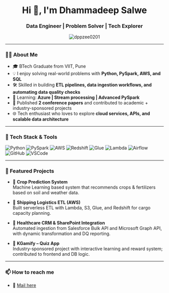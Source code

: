 <h1 align="center">Hi 👋, I'm Dhammadeep Salwe</h1>
<h3 align="center">Data Engineer | Problem Solver | Tech Explorer</h3>

<p align="center">
  <img src="https://komarev.com/ghpvc/?username=dppzee0201&label=Profile%20views&color=0e75b6&style=flat" alt="dppzee0201" />
</p>

---

### 👨‍💻 About Me
- 🎓 BTech Graduate from VIIT, Pune   
- 💡 I enjoy solving real-world problems with **Python, PySpark, AWS, and SQL**  
- 🛠️ Skilled in building **ETL pipelines, data ingestion workflows, and automating data quality checks**  
- 🌱 Learning: **Azure | Stream processing | Advanced PySpark**  
- 📄 Published **2 conference papers** and contributed to academic + industry-sponsored projects  
- 🌐 Tech enthusiast who loves to explore **cloud services, APIs, and scalable data architecture**

---

### 🧰 Tech Stack & Tools
![Python](https://img.shields.io/badge/-Python-3776AB?style=flat&logo=python&logoColor=white)
![PySpark](https://img.shields.io/badge/-PySpark-E34A86?style=flat&logo=apachespark&logoColor=white)
![AWS](https://img.shields.io/badge/-AWS-232F3E?style=flat&logo=amazonaws&logoColor=white)
![Redshift](https://img.shields.io/badge/-Redshift-8C4FFF?style=flat&logo=amazon-redshift&logoColor=white)
![Glue](https://img.shields.io/badge/-Glue-FF9900?style=flat&logo=amazonaws&logoColor=white)
![Lambda](https://img.shields.io/badge/-Lambda-FF9900?style=flat&logo=awslambda&logoColor=white)
![Airflow](https://img.shields.io/badge/-Airflow-017CEE?style=flat&logo=apacheairflow&logoColor=white)
![GitHub](https://img.shields.io/badge/-GitHub-181717?style=flat&logo=github&logoColor=white)
![VSCode](https://img.shields.io/badge/-VSCode-007ACC?style=flat&logo=visual-studio-code&logoColor=white)

---

### 📌 Featured Projects
- 🔹 **Crop Prediction System**  
  Machine Learning based system that recommends crops & fertilizers based on soil and weather data.

- 🔹 **Shipping Logistics ETL (AWS)**  
  Built serverless ETL with Lambda, S3, Glue, and Redshift for cargo capacity planning.

- 🔹 **Healthcare CRM & SharePoint Integration**  
  Automated ingestion from Salesforce Bulk API and Microsoft Graph API, with dynamic transformation and DQ reporting.

- 🔹 **KGamify – Quiz App**  
  Industry-sponsored project with interactive learning and reward system; contributed to frontend and DB logic.
---

### 📫 How to reach me
- 📧 [Mail here](mailto:salwedhammadeep@gmail.com)  

